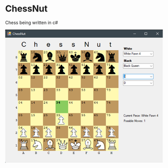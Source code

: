 # ChessNut
Chess being written in c#

<p float="left">
  <img src="assets/screenshots/screenshot6.png" width="600" />
</p>
